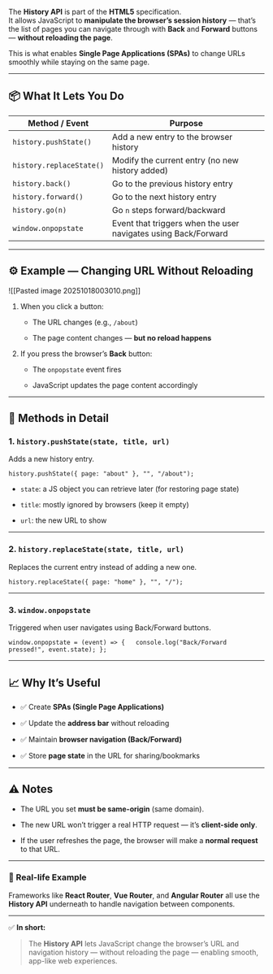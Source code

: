 The **History API** is part of the **HTML5** specification.  
It allows JavaScript to **manipulate the browser’s session history** — that’s the list of pages you can navigate through with **Back** and **Forward** buttons — **without reloading the page**.

This is what enables **Single Page Applications (SPAs)** to change URLs smoothly while staying on the same page.

---

## 📦 What It Lets You Do

|Method / Event|Purpose|
|---|---|
|`history.pushState()`|Add a new entry to the browser history|
|`history.replaceState()`|Modify the current entry (no new history added)|
|`history.back()`|Go to the previous history entry|
|`history.forward()`|Go to the next history entry|
|`history.go(n)`|Go `n` steps forward/backward|
|`window.onpopstate`|Event that triggers when the user navigates using Back/Forward|

---

## ⚙️ Example — Changing URL Without Reloading

![[Pasted image 20251018003010.png]]

1. When you click a button:
    
    - The URL changes (e.g., `/about`)
        
    - The page content changes — **but no reload happens**
        
2. If you press the browser’s **Back** button:
    
    - The `onpopstate` event fires
        
    - JavaScript updates the page content accordingly
        

---

## 🧭 Methods in Detail

### 1. `history.pushState(state, title, url)`

Adds a new history entry.

`history.pushState({ page: "about" }, "", "/about");`

- `state`: a JS object you can retrieve later (for restoring page state)
    
- `title`: mostly ignored by browsers (keep it empty)
    
- `url`: the new URL to show
    

---

### 2. `history.replaceState(state, title, url)`

Replaces the current entry instead of adding a new one.

`history.replaceState({ page: "home" }, "", "/");`

---

### 3. `window.onpopstate`

Triggered when user navigates using Back/Forward buttons.

`window.onpopstate = (event) => {   console.log("Back/Forward pressed!", event.state); };`

---

## 📈 Why It’s Useful

- ✅ Create **SPAs (Single Page Applications)**
    
- ✅ Update the **address bar** without reloading
    
- ✅ Maintain **browser navigation (Back/Forward)**
    
- ✅ Store **page state** in the URL for sharing/bookmarks
    

---

## ⚠️ Notes

- The URL you set **must be same-origin** (same domain).
    
- The new URL won’t trigger a real HTTP request — it’s **client-side only**.
    
- If the user refreshes the page, the browser will make a **normal request** to that URL.
    

---

### 🧩 Real-life Example

Frameworks like **React Router**, **Vue Router**, and **Angular Router** all use the **History API** underneath to handle navigation between components.

---

✅ **In short:**

> The **History API** lets JavaScript change the browser’s URL and navigation history — without reloading the page — enabling smooth, app-like web experiences.